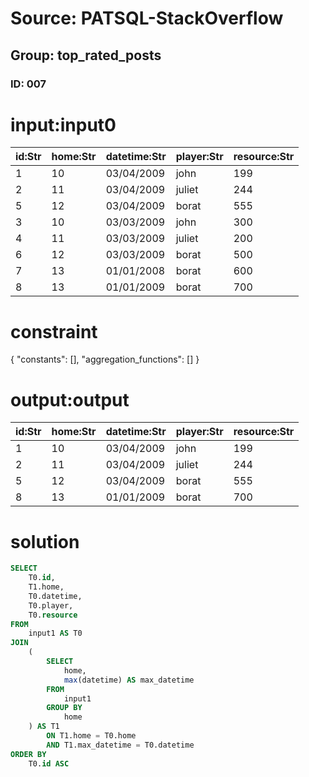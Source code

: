 # Source: PATSQL-StackOverflow
## Group: top_rated_posts
### ID: 007

# input:input0

| id:Str | home:Str | datetime:Str | player:Str | resource:Str |
|---|---|---|---|---|
| 1 | 10 | 03/04/2009 | john | 199 |
| 2 | 11 | 03/04/2009 | juliet | 244 |
| 5 | 12 | 03/04/2009 | borat | 555 |
| 3 | 10 | 03/03/2009 | john | 300 |
| 4 | 11 | 03/03/2009 | juliet | 200 |
| 6 | 12 | 03/03/2009 | borat | 500 |
| 7 | 13 | 01/01/2008 | borat | 600 |
| 8 | 13 | 01/01/2009 | borat | 700 |

# constraint

{
  "constants": [],
  "aggregation_functions": []
}

# output:output

| id:Str | home:Str | datetime:Str | player:Str | resource:Str |
|---|---|---|---|---|
| 1 | 10 | 03/04/2009 | john | 199 |
| 2 | 11 | 03/04/2009 | juliet | 244 |
| 5 | 12 | 03/04/2009 | borat | 555 |
| 8 | 13 | 01/01/2009 | borat | 700 |

# solution

```sql
SELECT
    T0.id,
    T1.home,
    T0.datetime,
    T0.player,
    T0.resource 
FROM
    input1 AS T0 
JOIN
    (
        SELECT
            home,
            max(datetime) AS max_datetime 
        FROM
            input1 
        GROUP BY
            home
    ) AS T1 
        ON T1.home = T0.home 
        AND T1.max_datetime = T0.datetime 
ORDER BY
    T0.id ASC
```
